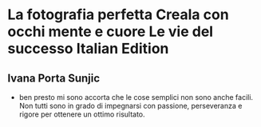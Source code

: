 # La fotografia perfetta Creala con occhi mente e cuore Le vie del successo Italian Edition
## Ivana Porta Sunjic
- ben presto mi sono accorta che le cose semplici non sono anche facili. Non tutti sono in grado di impegnarsi con passione, perseveranza e rigore per ottenere un ottimo risultato.
